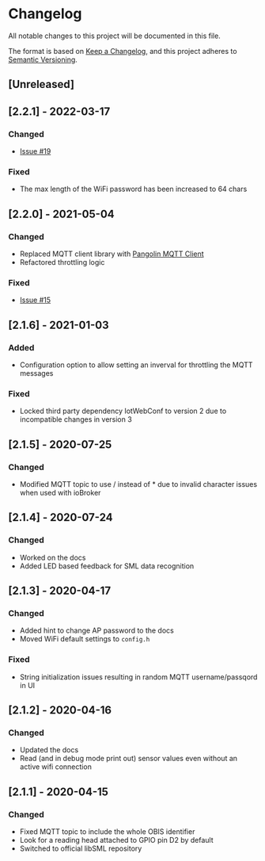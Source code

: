 # Changelog
All notable changes to this project will be documented in this file.

The format is based on [Keep a Changelog](https://keepachangelog.com/en/1.0.0/),
and this project adheres to [Semantic Versioning](https://semver.org/spec/v2.0.0.html).

## [Unreleased]

## [2.2.1] - 2022-03-17
### Changed
- [Issue #19](https://github.com/mruettgers/SMLReader/issues/19)
### Fixed
- The max length of the WiFi password has been increased to 64 chars

## [2.2.0] - 2021-05-04
### Changed
- Replaced MQTT client library with [Pangolin MQTT Client](https://github.com/philbowles/PangolinMQTT)
- Refactored throttling logic
### Fixed
- [Issue #15](https://github.com/mruettgers/SMLReader/issues/15)

## [2.1.6] - 2021-01-03
### Added
- Configuration option to allow setting an inverval for throttling the MQTT messages
### Fixed
- Locked third party dependency IotWebConf to version 2 due to incompatible changes in version 3

## [2.1.5] - 2020-07-25
### Changed
- Modified MQTT topic to use / instead of * due to invalid character issues when used with ioBroker

## [2.1.4] - 2020-07-24
### Changed
- Worked on the docs
- Added LED based feedback for SML data recognition

## [2.1.3] - 2020-04-17
### Changed
- Added hint to change AP password to the docs
- Moved WiFi default settings to `config.h`
### Fixed
- String initialization issues resulting in random MQTT username/passqord in UI

## [2.1.2] - 2020-04-16
### Changed
- Updated the docs
- Read (and in debug mode print out) sensor values even without an active wifi connection

## [2.1.1] - 2020-04-15
### Changed
- Fixed MQTT topic to include the whole OBIS identifier
- Look for a reading head attached to GPIO pin D2 by default
- Switched to official libSML repository
